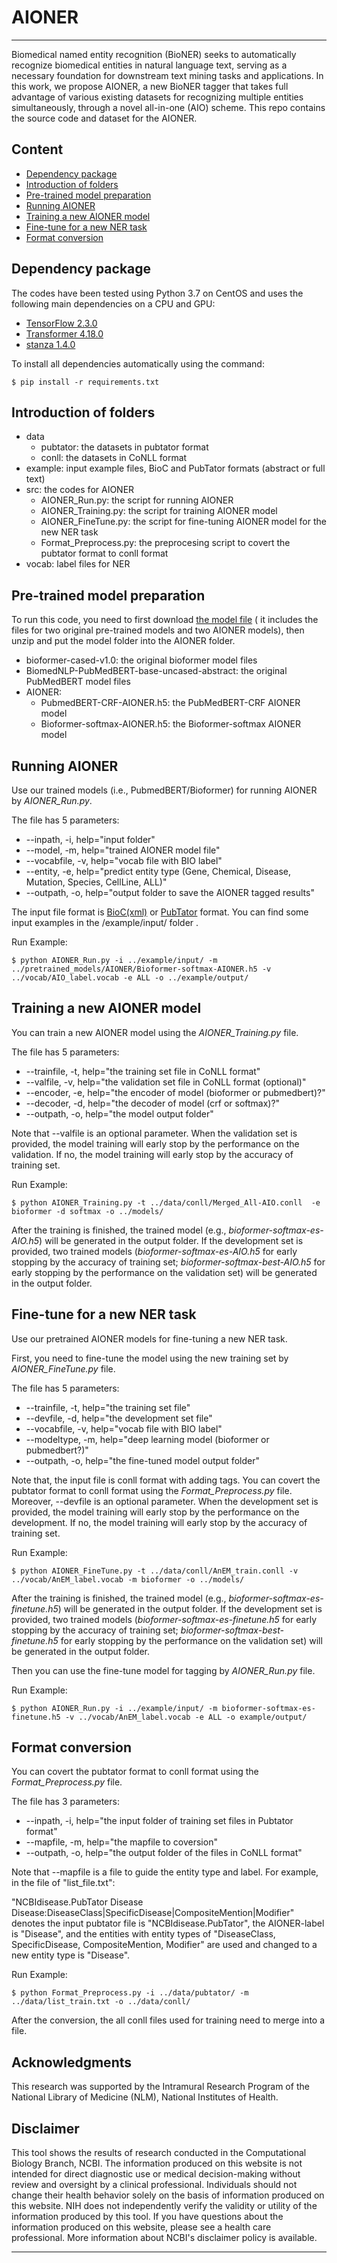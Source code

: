 # AIONER
***
Biomedical named entity recognition (BioNER) seeks to automatically recognize biomedical entities in natural language text, serving as a necessary foundation for downstream text mining tasks and applications. In this work, we propose AIONER, a new BioNER tagger that takes full advantage of various existing datasets for recognizing multiple entities simultaneously, through a novel all-in-one (AIO) scheme. This repo contains the source code and dataset for the AIONER.


## Content
- [Dependency package](#package)
- [Introduction of folders](#intro)
- [Pre-trained model preparation](#preparation)
- [Running AIONER](#tagging)
- [Training a new AIONER model](#training)
- [Fine-tune for a new NER task](#app)
- [Format conversion](#preprocess)



## Dependency package
<a name="package"></a>
The codes have been tested using Python 3.7 on CentOS and uses the following main dependencies on a CPU and GPU:
- [TensorFlow 2.3.0](https://www.tensorflow.org/)
- [Transformer 4.18.0](https://huggingface.co/docs/transformers/installation)
- [stanza 1.4.0](stanfordnlp.github.io/stanza/)


To install all dependencies automatically using the command:

    $ pip install -r requirements.txt


## Introduction of folders
<a name="intro"></a>

- data
	- pubtator: the datasets in pubtator format
	- conll: the datasets in CoNLL format
- example: input example files, BioC and PubTator formats (abstract or full text)
- src: the codes for AIONER
	- AIONER_Run.py: the script for running AIONER
	- AIONER_Training.py: the script for training AIONER model
	- AIONER_FineTune.py: the script for fine-tuning AIONER model for the new NER task
	- Format_Preprocess.py: the preprocesing script to covert the pubtator format to conll format
- vocab: label files for NER


## Pre-trained model preparation
<a name="preparation"></a>

To run this code, you need to first download [the model file](https://ftp.ncbi.nlm.nih.gov/pub/lu/AIONER/pretrained_models.zip) ( it includes the files for two original pre-trained models and two AIONER models), then unzip and put the model folder into the AIONER folder.

- bioformer-cased-v1.0: the original bioformer model files
- BiomedNLP-PubMedBERT-base-uncased-abstract: the original PubMedBERT model files
- AIONER:
	- PubmedBERT-CRF-AIONER.h5: the PubMedBERT-CRF AIONER model
	- Bioformer-softmax-AIONER.h5: the Bioformer-softmax AIONER model



## Running AIONER
<a name="tagging"></a>
Use our trained models (i.e., PubmedBERT/Bioformer) for running AIONER by *AIONER_Run.py*.

The file has 5 parameters:

- --inpath, -i, help="input folder"
- --model, -m, help="trained AIONER model file"
- --vocabfile, -v, help="vocab file with BIO label"
- --entity, -e, help="predict entity type (Gene, Chemical, Disease, Mutation, Species, CellLine, ALL)"
- --outpath, -o, help="output folder to save the AIONER tagged results"

The input file format is [BioC(xml)](bioc.sourceforge.net) or [PubTator](https://www.ncbi.nlm.nih.gov/CBBresearch/Lu/Demo/tmTools/Format.html) format. You can find some input examples in the /example/input/ folder .



Run Example:

    $ python AIONER_Run.py -i ../example/input/ -m ../pretrained_models/AIONER/Bioformer-softmax-AIONER.h5 -v ../vocab/AIO_label.vocab -e ALL -o ../example/output/




## Training a new AIONER model
<a name="training"></a>


You can train a new AIONER model using the *AIONER_Training.py* file.

The file has 5 parameters:

- --trainfile, -t, help="the training set file in CoNLL format"
- --valfile, -v, help="the validation set file in CoNLL format (optional)"
- --encoder, -e, help="the encoder of model (bioformer or pubmedbert)?"
- --decoder, -d, help="the decoder of model (crf or softmax)?"
- --outpath, -o, help="the model output folder"



Note that --valfile is an optional parameter. When the validation set is provided, the model training will early stop by the performance on the validation. If no, the model training will early stop by the accuracy of training set. 

Run Example:

    $ python AIONER_Training.py -t ../data/conll/Merged_All-AIO.conll  -e bioformer -d softmax -o ../models/

After the training is finished, the trained model (e.g., *bioformer-softmax-es-AIO.h5*) will be generated in the output folder. If the development set is provided, two trained models (*bioformer-softmax-es-AIO.h5* for early stopping by the accuracy of training set; *bioformer-softmax-best-AIO.h5* for early stopping by the performance on the validation set) will be generated in the output folder.



## Fine-tune for a new NER task
<a name="app"></a>
Use our pretrained AIONER models for fine-tuning a new NER task.

First, you need to fine-tune the model using the new training set by *AIONER_FineTune.py* file.

The file has 5 parameters:

- --trainfile, -t, help="the training set file"
- --devfile, -d, help="the development set file"
- --vocabfile, -v, help="vocab file with BIO label"
- --modeltype, -m, help="deep learning model (bioformer or pubmedbert?)"
- --outpath, -o, help="the fine-tuned model output folder"

Note that, the input file is conll format with adding <ALL></ALL> tags. You can covert the pubtator format to conll format using the *Format_Preprocess.py* file. Moreover, --devfile is an optional parameter. When the development set is provided, the model training will early stop by the performance on the development. If no, the model training will early stop by the accuracy of training set. 

Run Example:

    $ python AIONER_FineTune.py -t ../data/conll/AnEM_train.conll -v ../vocab/AnEM_label.vocab -m bioformer -o ../models/

After the training is finished, the trained model (e.g., *bioformer-softmax-es-finetune.h5*) will be generated in the output folder. If the development set is provided, two trained models (*bioformer-softmax-es-finetune.h5* for early stopping by the accuracy of training set; *bioformer-softmax-best-finetune.h5* for early stopping by the performance on the validation set) will be generated in the output folder.


Then you can use the fine-tune model for tagging by *AIONER_Run.py* file.


Run Example:

    $ python AIONER_Run.py -i ../example/input/ -m bioformer-softmax-es-finetune.h5 -v ../vocab/AnEM_label.vocab -e ALL -o example/output/


## Format conversion
<a name="preprocess"></a>


You can covert the pubtator format to conll format using the *Format_Preprocess.py* file.

The file has 3 parameters:

- --inpath, -i, help="the input folder of training set files in Pubtator format"
- --mapfile, -m, help="the mapfile to coversion"
- --outpath, -o, help="the output folder of the files in CoNLL format"



Note that --mapfile is a file to guide the entity type and label. For example, in the file of "list_file.txt":

"NCBIdisease.PubTator	Disease	Disease:DiseaseClass|SpecificDisease|CompositeMention|Modifier" denotes the input pubtator file is "NCBIdisease.PubTator", the AIONER-label is "Disease", and the entities with entity types of "DiseaseClass, SpecificDisease, CompositeMention, Modifier" are used and changed to a new entity type is "Disease".


Run Example:

    $ python Format_Preprocess.py -i ../data/pubtator/ -m ../data/list_train.txt -o ../data/conll/

After the conversion, the all conll files used for training need to merge into a file.

## Acknowledgments
This research was supported by the Intramural Research Program of the National Library of Medicine (NLM), National Institutes of Health.



## Disclaimer

This tool shows the results of research conducted in the Computational Biology Branch, NCBI. The information produced on this website is not intended for direct diagnostic use or medical decision-making without review and oversight by a clinical professional. Individuals should not change their health behavior solely on the basis of information produced on this website. NIH does not independently verify the validity or utility of the information produced by this tool. If you have questions about the information produced on this website, please see a health care professional. More information about NCBI's disclaimer policy is available.

***
